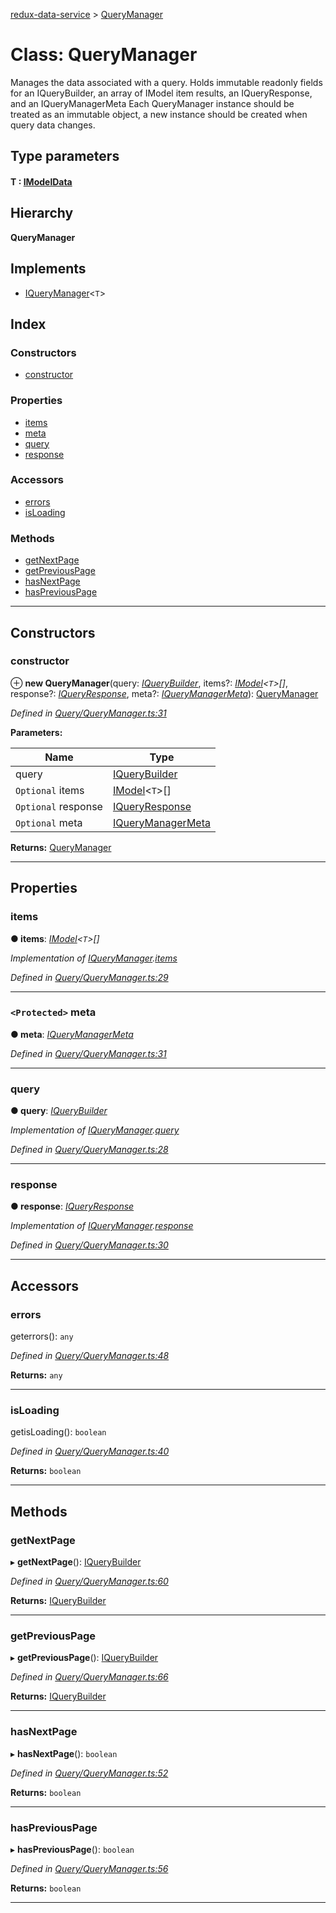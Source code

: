 [redux-data-service](../README.md) > [QueryManager](../classes/querymanager.md)

# Class: QueryManager

Manages the data associated with a query. Holds immutable readonly fields for an IQueryBuilder, an array of IModel item results, an IQueryResponse, and an IQueryManagerMeta Each QueryManager instance should be treated as an immutable object, a new instance should be created when query data changes.

## Type parameters
#### T :  [IModelData](../interfaces/imodeldata.md)
## Hierarchy

**QueryManager**

## Implements

* [IQueryManager](../interfaces/iquerymanager.md)<`T`>

## Index

### Constructors

* [constructor](querymanager.md#constructor)

### Properties

* [items](querymanager.md#items)
* [meta](querymanager.md#meta)
* [query](querymanager.md#query)
* [response](querymanager.md#response)

### Accessors

* [errors](querymanager.md#errors)
* [isLoading](querymanager.md#isloading)

### Methods

* [getNextPage](querymanager.md#getnextpage)
* [getPreviousPage](querymanager.md#getpreviouspage)
* [hasNextPage](querymanager.md#hasnextpage)
* [hasPreviousPage](querymanager.md#haspreviouspage)

---

## Constructors

<a id="constructor"></a>

###  constructor

⊕ **new QueryManager**(query: *[IQueryBuilder](../interfaces/iquerybuilder.md)*, items?: *[IModel](../interfaces/imodel.md)<`T`>[]*, response?: *[IQueryResponse](../interfaces/iqueryresponse.md)*, meta?: *[IQueryManagerMeta](../interfaces/iquerymanagermeta.md)*): [QueryManager](querymanager.md)

*Defined in [Query/QueryManager.ts:31](https://github.com/Rediker-Software/redux-data-service/blob/cb1aa86/src/Query/QueryManager.ts#L31)*

**Parameters:**

| Name | Type |
| ------ | ------ |
| query | [IQueryBuilder](../interfaces/iquerybuilder.md) |
| `Optional` items | [IModel](../interfaces/imodel.md)<`T`>[] |
| `Optional` response | [IQueryResponse](../interfaces/iqueryresponse.md) |
| `Optional` meta | [IQueryManagerMeta](../interfaces/iquerymanagermeta.md) |

**Returns:** [QueryManager](querymanager.md)

___

## Properties

<a id="items"></a>

###  items

**● items**: *[IModel](../interfaces/imodel.md)<`T`>[]*

*Implementation of [IQueryManager](../interfaces/iquerymanager.md).[items](../interfaces/iquerymanager.md#items)*

*Defined in [Query/QueryManager.ts:29](https://github.com/Rediker-Software/redux-data-service/blob/cb1aa86/src/Query/QueryManager.ts#L29)*

___
<a id="meta"></a>

### `<Protected>` meta

**● meta**: *[IQueryManagerMeta](../interfaces/iquerymanagermeta.md)*

*Defined in [Query/QueryManager.ts:31](https://github.com/Rediker-Software/redux-data-service/blob/cb1aa86/src/Query/QueryManager.ts#L31)*

___
<a id="query"></a>

###  query

**● query**: *[IQueryBuilder](../interfaces/iquerybuilder.md)*

*Implementation of [IQueryManager](../interfaces/iquerymanager.md).[query](../interfaces/iquerymanager.md#query)*

*Defined in [Query/QueryManager.ts:28](https://github.com/Rediker-Software/redux-data-service/blob/cb1aa86/src/Query/QueryManager.ts#L28)*

___
<a id="response"></a>

###  response

**● response**: *[IQueryResponse](../interfaces/iqueryresponse.md)*

*Implementation of [IQueryManager](../interfaces/iquerymanager.md).[response](../interfaces/iquerymanager.md#response)*

*Defined in [Query/QueryManager.ts:30](https://github.com/Rediker-Software/redux-data-service/blob/cb1aa86/src/Query/QueryManager.ts#L30)*

___

## Accessors

<a id="errors"></a>

###  errors

geterrors(): `any`

*Defined in [Query/QueryManager.ts:48](https://github.com/Rediker-Software/redux-data-service/blob/cb1aa86/src/Query/QueryManager.ts#L48)*

**Returns:** `any`

___
<a id="isloading"></a>

###  isLoading

getisLoading(): `boolean`

*Defined in [Query/QueryManager.ts:40](https://github.com/Rediker-Software/redux-data-service/blob/cb1aa86/src/Query/QueryManager.ts#L40)*

**Returns:** `boolean`

___

## Methods

<a id="getnextpage"></a>

###  getNextPage

▸ **getNextPage**(): [IQueryBuilder](../interfaces/iquerybuilder.md)

*Defined in [Query/QueryManager.ts:60](https://github.com/Rediker-Software/redux-data-service/blob/cb1aa86/src/Query/QueryManager.ts#L60)*

**Returns:** [IQueryBuilder](../interfaces/iquerybuilder.md)

___
<a id="getpreviouspage"></a>

###  getPreviousPage

▸ **getPreviousPage**(): [IQueryBuilder](../interfaces/iquerybuilder.md)

*Defined in [Query/QueryManager.ts:66](https://github.com/Rediker-Software/redux-data-service/blob/cb1aa86/src/Query/QueryManager.ts#L66)*

**Returns:** [IQueryBuilder](../interfaces/iquerybuilder.md)

___
<a id="hasnextpage"></a>

###  hasNextPage

▸ **hasNextPage**(): `boolean`

*Defined in [Query/QueryManager.ts:52](https://github.com/Rediker-Software/redux-data-service/blob/cb1aa86/src/Query/QueryManager.ts#L52)*

**Returns:** `boolean`

___
<a id="haspreviouspage"></a>

###  hasPreviousPage

▸ **hasPreviousPage**(): `boolean`

*Defined in [Query/QueryManager.ts:56](https://github.com/Rediker-Software/redux-data-service/blob/cb1aa86/src/Query/QueryManager.ts#L56)*

**Returns:** `boolean`

___

